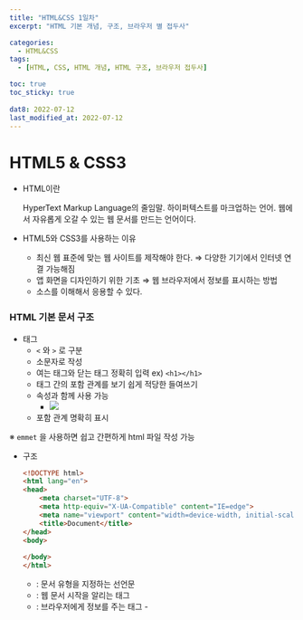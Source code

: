 ```yaml
---
title: "HTML&CSS 1일차"
excerpt: "HTML 기본 개념, 구조, 브라우저 별 접두사"

categories:
  - HTML&CSS
tags:
  - [HTML, CSS, HTML 개념, HTML 구조, 브라우저 접두사]

toc: true
toc_sticky: true
 
dat8: 2022-07-12
last_modified_at: 2022-07-12
---
```


# HTML5 & CSS3

- HTML이란
    
    HyperText Markup Language의 줄임말. 하이퍼텍스트를 마크업하는 언어. 웹에서 자유롭게 오갈 수 있는 웹 문서를 만드는 언어이다.
    
- HTML5와 CSS3를 사용하는 이유
    - 최신 웹 표준에 맞는 웹 사이트를 제작해야 한다. ⇒ 다양한 기기에서 인터넷 연결 가능해짐
    - 앱 화면을 디자인하기 위한 기초 ⇒ 웹 브라우저에서 정보를  표시하는 방법
    - 소스를 이해해서 응용할 수 있다.

### HTML 기본 문서 구조

- 태그
    - `<` 와 `>` 로 구분
    - 소문자로 작성
    - 여는 태그와 닫는 태그 정확히 입력 ex) `<h1></h1>`
    - 태그 간의 포함 관계를 보기 쉽게 적당한 들여쓰기
    - 속성과 함께 사용 가능
        - <img src=”images/first.jpg” width=”350px” height=”550px”>
    - 포함 관계 명확히 표시

※ `emmet` 을 사용하면 쉽고 간편하게 html 파일 작성 가능

- 구조
    
    ```html
    <!DOCTYPE html>
    <html lang="en">
    <head>
        <meta charset="UTF-8">
        <meta http-equiv="X-UA-Compatible" content="IE=edge">
        <meta name="viewport" content="width=device-width, initial-scale=1.0">
        <title>Document</title>
    </head>
    <body>
        
    </body>
    </html>
    ```
    
    - <!DOCTYPE html> : 문서 유형을 지정하는 선언문
    - <html> : 웹 문서 시작을 알리는 태그
    - <head> : 브라우저에게 정보를 주는 태그
        - <title> : 웹 브라우저의 제목 표시줄에 표시됨
        - <meta> : 문자 세트를 비롯한 문서 정보 ex) <meta charset=”UTF-8”>
        - 모바일 기기 / 익스플로러 / 검색 엔진 고려
            - <meta name="viewport" content="width=device-width, initial-scale=1.0">
            - <meta http-equiv="X-UA-Compatible" content="IE=edge">
            - <meta name=”keywords” content=”html5, ***해당 문서 키워드***”>
            - <meta name=”description” content=”***해당 문서 설명***”>
            - <meta name=”author” content=”***문서 소유자 또는 제작자***”>
    - <body> : 브라우저에 표시될 내용
    
    ### 브라우저 접두사
    
    아직 표준 규약이 아닌 속성들은 브라우저에 따라 다른 방식으로 지원되기 때문에 속성 앞에 접두사를 붙임
    
    | 접두사 | 설명 |
    | --- | --- |
    | -webkit- | 웹키트 방식 브라우저(사파리, 크롬 등) |
    | -moz- | 게코 방식 브라우저(모질라, 파이어폭스 등) |
    | -o- | 오페라 브라우저 |
    | -ms- | IE |